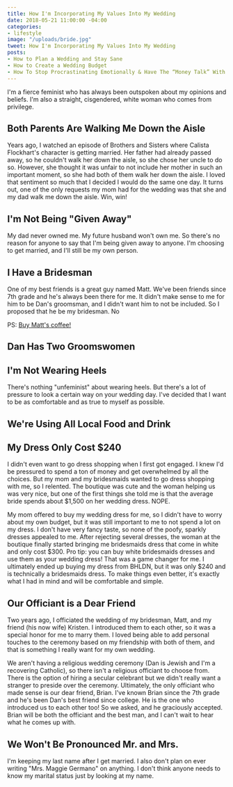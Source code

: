 ```yaml
---
title: How I'm Incorporating My Values Into My Wedding
date: 2018-05-21 11:00:00 -04:00
categories:
- lifestyle
image: "/uploads/bride.jpg"
tweet: How I'm Incorporating My Values Into My Wedding
posts:
- How to Plan a Wedding and Stay Sane
- How to Create a Wedding Budget
- How To Stop Procrastinating Emotionally & Have The “Money Talk” With Your S.O.
---
```


I'm a fierce feminist who has always been outspoken about my opinions and beliefs. I'm also a straight, cisgendered, white woman who comes from privilege. 

## Both Parents Are Walking Me Down the Aisle

Years ago, I watched an episode of Brothers and Sisters where Calista Flockhart's character is getting married. Her father had already passed away, so he couldn't walk her down the aisle, so she chose her uncle to do so. However, she thought it was unfair to not include her mother in such an important moment, so she had both of them walk her down the aisle. I loved that sentiment so much that I decided I would do the same one day. It turns out, one of the only requests my mom had for the wedding was that she and my dad walk me down the aisle. Win, win!

## I'm Not Being "Given Away"

My dad never owned me. My future husband won't own me. So there's no reason for anyone to say that I'm being given away to anyone. I'm choosing to get married, and I'll still be my own person.

## I Have a Bridesman

One of my best friends is a great guy named Matt. We've been friends since 7th grade and he's always been there for me. It didn't make sense to me for him to be Dan's groomsman, and I didn't want him to not be included. So I proposed that he be my bridesman. No

PS: [Buy Matt's coffee!](http://simpleroastcoffee.com/)

## Dan Has Two Groomswomen

## I'm Not Wearing Heels

There's nothing "unfeminist" about wearing heels. But there's a lot of pressure to look a certain way on your wedding day. I've decided that I want to be as comfortable and as true to myself as possible.

## We're Using All Local Food and Drink

## My Dress Only Cost $240

I didn't even want to go dress shopping when I first got engaged. I knew I'd be pressured to spend a ton of money and get overwhelmed by all the choices. But my mom and my bridesmaids wanted to go dress shopping with me, so I relented. The boutique was cute and the woman helping us was very nice, but one of the first things she told me is that the average bride spends about $1,500 on her wedding dress. NOPE.

My mom offered to buy my wedding dress for me, so I didn't have to worry about my own budget, but it was still important to me to not spend a lot on my dress. I don't have very fancy taste, so none of the poofy, sparkly dresses appealed to me. After rejecting several dresses, the woman at the boutique finally started bringing me bridesmaids dress that come in white and only cost $300. Pro tip: you can buy white bridesmaids dresses and use them as your wedding dress! That was a game changer for me. I ultimately ended up buying my dress from BHLDN, but it was only $240 and is technically a bridesmaids dress. To make things even better, it's exactly what I had in mind and will be comfortable and simple.

## Our Officiant is a Dear Friend

Two years ago, I officiated the wedding of my bridesman, Matt, and my friend (his now wife) Kristen. I introduced them to each other, so it was a special honor for me to marry them. I loved being able to add personal touches to the ceremony based on my friendship with both of them, and that is something I really want for my own wedding.

We aren't having a religious wedding ceremony (Dan is Jewish and I'm a recovering Catholic), so there isn't a religious officiant to choose from. There is the option of hiring a secular celebrant but we didn't really want a stranger to preside over the ceremony. Ultimately, the only officiant who made sense is our dear friend, Brian. I've known Brian since the 7th grade and he's been Dan's best friend since college. He is the one who introduced us to each other too! So we asked, and he graciously accepted. Brian will be both the officiant and the best man, and I can't wait to hear what he comes up with.

## We Won't Be Pronounced Mr. and Mrs.

I'm keeping my last name after I get married. I also don't plan on ever writing "Mrs. Maggie Germano" on anything. I don't think anyone needs to know my marital status just by looking at my name.